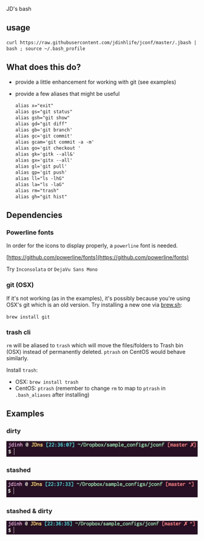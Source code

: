 JD's bash

## usage

```
curl https://raw.githubusercontent.com/jdinhlife/jconf/master/.jbash | bash ; source ~/.bash_profile
```

## What does this do?

 * provide a little enhancement for working with git (see examples)

 * provide a few aliases that might be useful

   ```
   alias x="exit"
   alias gs="git status"
   alias gsh="git show"
   alias gd="git diff"
   alias gb='git branch'
   alias gc='git commit'
   alias gcam='git commit -a -m'
   alias go='git checkout '
   alias gk='gitk --all&'
   alias gx='gitx --all'
   alias gl='git pull'
   alias gp='git push'
   alias ll="ls -lhG"
   alias la="ls -laG"
   alias rm="trash"
   alias gh="git hist"
   ```

## Dependencies
### Powerline fonts
In order for the icons to display properly, a `powerline` font is needed.

[https://github.com/powerline/fonts](https://github.com/powerline/fonts)

Try `Inconsolata` or `DejaVu Sans Mono`

### git (OSX)
If it's not working (as in the examples), it's possibly because you're using OSX's git which is an old version. Try installing a new one via [brew.sh](http://brew.sh/):

`brew install git`

### trash cli
`rm` will be aliased to `trash` which will move the files/folders to Trash bin (OSX) instead of permanently deleted. `ptrash` on CentOS would behave similarly.

Install `trash`:

 * OSX: `brew install trash`
 * CentOS: `ptrash` (remember to change `rm` to map to `ptrash` in `.bash_aliases` after installing)

## Examples
### dirty
![dirty](images/dirty.jpg)

### stashed
![stashed](images/stashed.jpg)

### stashed & dirty
![stasheddirty](images/stasheddirty.jpg)
